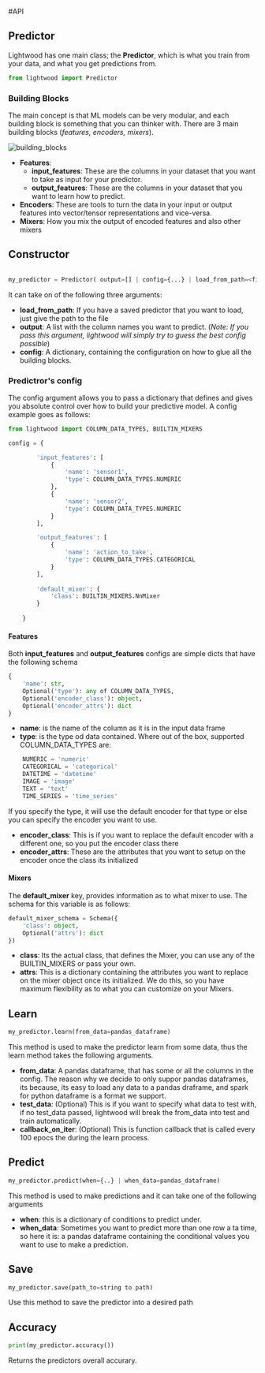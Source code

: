 #API

## Predictor
Lightwood has one main class; the **Predictor**, which is what you train from your data, and what you get predictions from.


```python
from lightwood import Predictor

```

### Building Blocks

The main concept is that ML models can be very modular, and each building block is something that you can thinker with. There are 3 main building blocks (*features, encoders, mixers*).

![building_blocks](https://1fykyq3mdn5r21tpna3wkdyi-wpengine.netdna-ssl.com/wp-content/uploads/2019/02/image3-1068x927.png)


* **Features**:
    * **input_features**: These are the columns in your dataset that you want to take as input for your predictor.
    * **output_features**: These are the columns in your dataset that you want to learn how to predict.
* **Encoders**: These are tools to turn the data in your input or output features into vector/tensor representations and vice-versa.
* **Mixers**: How you mix the output of encoded features and also other mixers


## Constructor

```python

my_predictor = Predictor( output=[] | config={...} | load_from_path=<file_path>)

```
It can take on of the following three arguments:

* **load_from_path**: If you have a saved predictor that you want to load, just give the path to the file
* **output**: A list with the column names you want to predict. (*Note: If you pass this argument, lightwood will simply try to guess the best config possible*)
* **config**: A dictionary, containing the configuration on how to glue all the building blocks. 

### Predictror's **config**

The config argument allows you to pass a dictionary that defines and gives you absolute control over how to build your predictive model.
A config example goes as follows:
```python
from lightwood import COLUMN_DATA_TYPES, BUILTIN_MIXERS

config = {

        'input_features': [
            {
                'name': 'sensor1',
                'type': COLUMN_DATA_TYPES.NUMERIC
            },
            {
                'name': 'sensor2',
                'type': COLUMN_DATA_TYPES.NUMERIC
            }
        ],

        'output_features': [
            {
                'name': 'action_to_take',
                'type': COLUMN_DATA_TYPES.CATEGORICAL
            }
        ],
        
        'default_mixer': {
            'class': BUILTIN_MIXERS.NnMixer
        }
        
    }
```






#### Features

Both **input_features** and **output_features** configs are simple dicts that have the following schema

```python
{
    'name': str,
    Optional('type'): any of COLUMN_DATA_TYPES,
    Optional('encoder_class'): object,
    Optional('encoder_attrs'): dict
}
```

* **name**: is the name of the column as it is in the input data frame
* **type**: is the type od data contained. Where out of the box, supported COLUMN_DATA_TYPES are:

```python
    NUMERIC = 'numeric'
    CATEGORICAL = 'categorical'
    DATETIME = 'datetime'
    IMAGE = 'image'
    TEXT = 'text'
    TIME_SERIES = 'time_series'
```

If you specify the type, it will use the default encoder for that type or else you can specify the encoder you want to use. 

* **encoder_class**: This is if you want to replace the default encoder with a different one, so you put the encoder class there
* **encoder_attrs**: These are the attributes that you want to setup on the encoder once the class its initialized 


#### Mixers

The **default_mixer** key, provides information as to what mixer to use. The schema for this variable is as follows:

```python
default_mixer_schema = Schema({
    'class': object,
    Optional('attrs'): dict
})
```

* **class**: Its the actual class, that defines the Mixer, you can use any of the BUILTIN_MIXERS or pass your own.
* **attrs**: This is a dictionary containing the attributes you want to replace on the mixer object once its initialized. We do this, so you have maximum flexibility as to what you can customize on your Mixers.

## Learn

```python
my_predictor.learn(from_data=pandas_dataframe)
```

This method is used to make the predictor learn from some data, thus the learn method takes the following arguments.

* **from_data**: A pandas dataframe, that has some or all the columns in the config. The reason why we decide to only suppor pandas dataframes, its because, its easy to load any data to a pandas draframe, and spark for python dataframe is a format we support.
* **test_data**: (Optional) This is if you want to specify what data to test with, if no test_data passed, lightwood will break the from_data into test and train automatically.
* **callback_on_iter**: (Optional) This is function callback that is called every 100 epocs the during the learn process.


## Predict

```python
my_predictor.predict(when={..} | when_data=pandas_dataframe)
```

This method is used to make predictions and it can take one of the following arguments

* **when**: this is a dictionary of conditions to predict under.
* **when_data**: Sometimes you want to predict more than one row a ta time, so here it is: a pandas dataframe containing the conditional values you want to use to make a prediction.


## Save

```python
my_predictor.save(path_to=string to path)
```

Use this method to save the predictor into a desired path

## Accuracy

```python
print(my_predictor.accuracy())

```

Returns the predictors overall accurary. 

